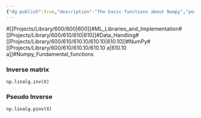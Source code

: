 ```yaml
---
{"dg-publish":true,"description":"The basic functions about Numpy","permalink":"/projects/library/600/610/610-10/610-10-a/","dgPassFrontmatter":true,"noteIcon":"0","created":"2024-01-29T21:26:26.679+09:00","updated":"2024-04-05T18:39:07.464+09:00"}
---
```


#[[Projects/Library/600/600\|600]]#ML_Libraries_and_Implementation#[[Projects/Library/600/610/610\|610]]#Data_Handling#[[Projects/Library/600/610/610.10/610.10\|610.10]]#NumPy#[[Projects/Library/600/610/610.10/610.10 a\|610.10 a]]#Numpy_Fundamental_functions








### Inverse matrix
`np.linalg.inv(X)`

### Pseudo Inverse
`np.linalg.pinv(X)`